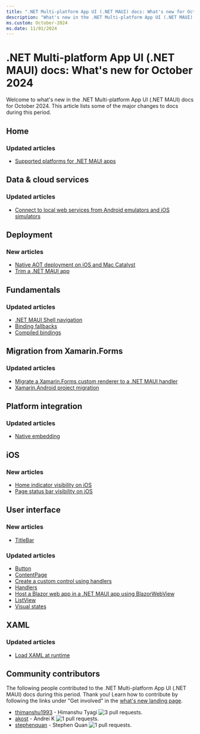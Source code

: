 ```yaml
---
title: ".NET Multi-platform App UI (.NET MAUI) docs: What's new for October 2024"
description: "What's new in the .NET Multi-platform App UI (.NET MAUI) docs for October 2024."
ms.custom: October-2024
ms.date: 11/01/2024
---
```


# .NET Multi-platform App UI (.NET MAUI) docs: What's new for October 2024

Welcome to what's new in the .NET Multi-platform App UI (.NET MAUI) docs for October 2024. This article lists some of the major changes to docs during this period.

## Home

### Updated articles

- [Supported platforms for .NET MAUI apps](supported-platforms.md)

## Data & cloud services

### Updated articles

- [Connect to local web services from Android emulators and iOS simulators](../data-cloud/local-web-services.md)

## Deployment

### New articles

- [Native AOT deployment on iOS and Mac Catalyst](../deployment/nativeaot.md)
- [Trim a .NET MAUI app](../deployment/trimming.md)

## Fundamentals

### Updated articles

- [.NET MAUI Shell navigation](../fundamentals/shell/navigation.md)
- [Binding fallbacks](../fundamentals/data-binding/binding-fallbacks.md)
- [Compiled bindings](../fundamentals/data-binding/compiled-bindings.md)

## Migration from Xamarin.Forms

### Updated articles

- [Migrate a Xamarin.Forms custom renderer to a .NET MAUI handler](../migration/renderer-to-handler.md)
- [Xamarin.Android project migration](../migration/android-projects.md)

## Platform integration

### Updated articles

- [Native embedding](../platform-integration/native-embedding.md)

## iOS

### New articles

- [Home indicator visibility on iOS](../ios/platform-specifics/page-home-indicator.md)
- [Page status bar visibility on iOS](../ios/platform-specifics/page-status-bar-visibility.md)

## User interface

### New articles

- [TitleBar](../user-interface/controls/titlebar.md)

### Updated articles

- [Button](../user-interface/controls/button.md)
- [ContentPage](../user-interface/pages/contentpage.md)
- [Create a custom control using handlers](../user-interface/handlers/create.md)
- [Handlers](../user-interface/handlers/index.md)
- [Host a Blazor web app in a .NET MAUI app using BlazorWebView](../user-interface/controls/blazorwebview.md)
- [ListView](../user-interface/controls/listview.md)
- [Visual states](../user-interface/visual-states.md)

## XAML

### Updated articles

- [Load XAML at runtime](../xaml/runtime-load.md)

## Community contributors

The following people contributed to the .NET Multi-platform App UI (.NET MAUI) docs during this period. Thank you! Learn how to contribute by following the links under "Get involved" in the [what's new landing page](index.yml).

- [thimanshu1993](https://github.com/thimanshu1993) - Himanshu Tyagi ![3 pull requests.](https://img.shields.io/badge/Merged%20Pull%20Requests-3-green)
- [akost](https://github.com/akost) - Andrei K ![1 pull requests.](https://img.shields.io/badge/Merged%20Pull%20Requests-1-green)
- [stephenquan](https://github.com/stephenquan) - Stephen Quan ![1 pull requests.](https://img.shields.io/badge/Merged%20Pull%20Requests-1-green)

